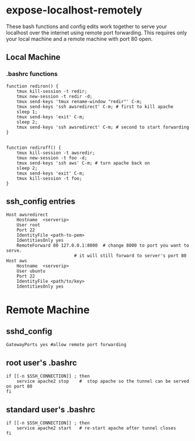 # expose-localhost-remotely



 These bash functions and config edits work together
 to serve your localhost over the internet using
 remote port forwarding. This requires only your 
 local machine and a remote machine with port 80 open.



## Local Machine  
### .bashrc functions
```
function rediron() {
	tmux kill-session -t redir;
	tmux new-session -t redir -d;
	tmux send-keys 'tmux rename-window "redir"' C-m; 
	tmux send-keys 'ssh awsredirect' C-m; # first to kill apache
	sleep 1;
	tmux send-keys 'exit' C-m; 
	sleep 2;
	tmux send-keys 'ssh awsredirect' C-m; # second to start forwarding
}


function rediroff() {
	tmux kill-session -t awsredir;
	tmux new-session -t foo -d;
	tmux send-keys 'ssh aws' C-m; # turn apache back on
	sleep 2;
	tmux send-keys 'exit' C-m;
	tmux kill-session -t foo;
}
```

## ssh_config entries
```
Host awsredirect
    Hostname  <serverip>
    User root
    Port 22
    IdentityFile <path-to-pem>
    IdentitiesOnly yes 
    RemoteForward 80 127.0.0.1:8000  # change 8000 to port you want to serve.
    			  	      # it will still forward to server's port 80                     
Host aws
    Hostname  <serverip>
    User ubuntu
    Port 22
    IdentityFile <path/to/key>
    IdentitiesOnly yes 
```


#  Remote Machine
## sshd_config
`GatewayPorts yes #allow remote port forwarding`

## root user's .bashrc
```
if [[-n $SSH_CONNECTION]] ; then
	service apache2 stop    #  stop apache so the tunnel can be served on port 80
fi
```

## standard user's .bashrc
```
if [[-n $SSH_CONNECTION]] ; then
	service apache2 start   # re-start apache after tunnel closes
fi
```
